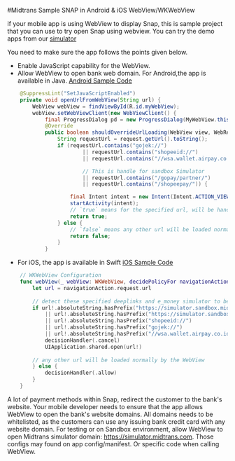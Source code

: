 #Midtrans Sample SNAP in Android & iOS WebView/WKWebView

if your mobile app is using WebView to display Snap, this is sample project that you can use to try open Snap using webview. 
You can try the demo apps from our [simulator](https://sample-demo-dot-midtrans-support-tools.et.r.appspot.com/snap-webview)

You need to make sure the app follows the points given below.
- Enable JavaScript capability for the WebView.
- Allow WebView to open bank web domain. For Android,the app is available in Java.
[Android Sample Code](https://github.com/Midtrans/Midtrans-Sample-SnapWebView/blob/main/Android/MidtransSnapWebView/app/src/main/java/com/midtrans/snapwebview/MyWebView.java#L40-L86)
```java
    @SuppressLint("SetJavaScriptEnabled")
    private void openUrlFromWebView(String url) {
        WebView webView = findViewById(R.id.myWebView);
        webView.setWebViewClient(new WebViewClient() {
            final ProgressDialog pd = new ProgressDialog(MyWebView.this);
            @Override
            public boolean shouldOverrideUrlLoading(WebView view, WebResourceRequest request) {
                String requestUrl = request.getUrl().toString();
                if (requestUrl.contains("gojek://")
                        || requestUrl.contains("shopeeid://")
                        || requestUrl.contains("//wsa.wallet.airpay.co.id/")

                        // This is handle for sandbox Simulator
                        || requestUrl.contains("/gopay/partner/")
                        || requestUrl.contains("/shopeepay/")) {

                    final Intent intent = new Intent(Intent.ACTION_VIEW, request.getUrl());
                    startActivity(intent);
                    // `true` means for the specified url, will be handled by OS by starting Intent
                    return true;
                } else {
                    // `false` means any other url will be loaded normally by the WebView
                    return false;
                }
            }
```

- For iOS, the app is available in Swift [iOS Sample Code](https://github.com/Midtrans/Midtrans-Sample-SnapWebView/blob/main/iOS/midtrans-snap-WebView-sample/MyWebViewController.swift#L38-L54)
```swift
    // WKWebView Configuration
    func webView(_ webView: WKWebView, decidePolicyFor navigationAction: WKNavigationAction, decisionHandler: @escaping (WKNavigationActionPolicy) -> Void) {
        let url = navigationAction.request.url
        
        // detect these specified deeplinks and e_money simulator to be handled by OS
        if url!.absoluteString.hasPrefix("https://simulator.sandbox.midtrans.com/gopay/partner/")
            || url!.absoluteString.hasPrefix("https://simulator.sandbox.midtrans.com/shopeepay/")
            || url!.absoluteString.hasPrefix("shopeeid://")
            || url!.absoluteString.hasPrefix("gojek://")
            || url!.absoluteString.hasPrefix("//wsa.wallet.airpay.co.id/") {
            decisionHandler(.cancel)
            UIApplication.shared.open(url!)
            
        // any other url will be loaded normally by the WebView
        } else {
            decisionHandler(.allow)
        }
    }
```

A lot of payment methods within Snap, redirect the customer to the bank's website. Your mobile developer needs to ensure that the app allows WebView to open the bank's website domains. All domains needs to be whitelisted, as the customers can use any issuing bank credit card with any website domain.
For testing or on Sandbox environment, allow WebView to open Midtrans simulator domain: https://simulator.midtrans.com. Those configs may found on app config/manifest. Or specific code when calling WebView.